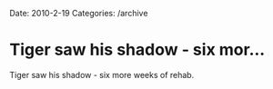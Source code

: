 Date: 2010-2-19
Categories: /archive

# Tiger saw his shadow - six mor...

Tiger saw his shadow - six more weeks of rehab.
